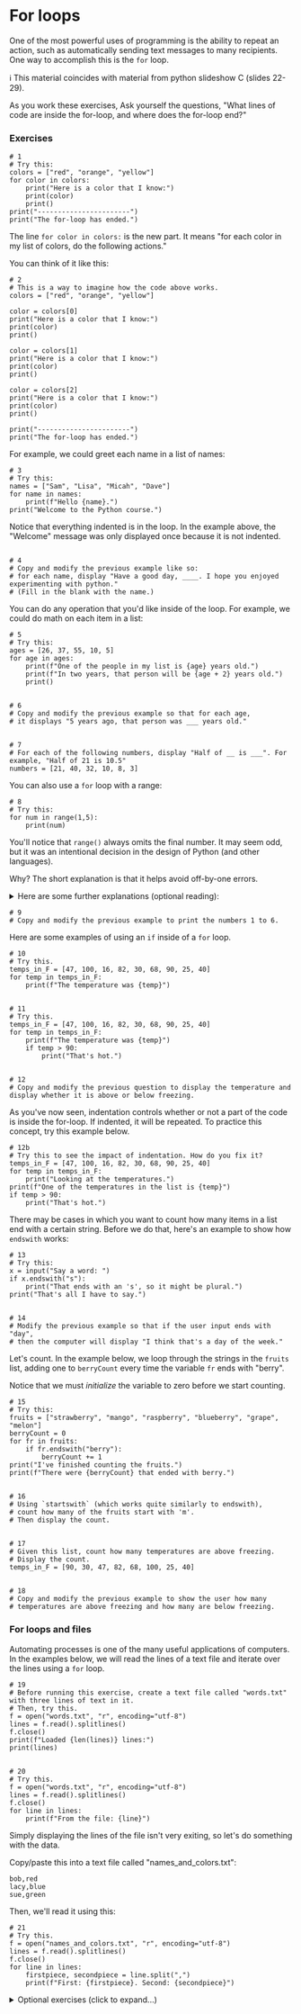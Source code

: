 # For loops

One of the most powerful uses of programming is the ability to repeat an action, such as automatically sending text messages to many recipients. One way to accomplish this is the `for` loop. 

ℹ️ This material coincides with material from python slideshow C (slides 22-29).

As you work these exercises, Ask yourself the questions, "What lines of code are inside the for-loop, and where does the for-loop end?"

### Exercises

```python3
# 1
# Try this:
colors = ["red", "orange", "yellow"]
for color in colors:
    print("Here is a color that I know:")
    print(color)
    print()
print("-----------------------")
print("The for-loop has ended.")
```

The line `for color in colors:` is the new part. It means "for each color in my list of colors, do the following actions."

You can think of it like this:

```python3
# 2
# This is a way to imagine how the code above works.
colors = ["red", "orange", "yellow"]

color = colors[0]
print("Here is a color that I know:")
print(color)
print()

color = colors[1]
print("Here is a color that I know:")
print(color)
print()

color = colors[2]
print("Here is a color that I know:")
print(color)
print()

print("-----------------------")
print("The for-loop has ended.")
```

For example, we could greet each name in a list of names:

```python3
# 3
# Try this:
names = ["Sam", "Lisa", "Micah", "Dave"]
for name in names:
    print(f"Hello {name}.")
print("Welcome to the Python course.")
```

Notice that everything indented is in the loop. In the example above, the "Welcome" message was only displayed once because it is not indented.

```python3

# 4
# Copy and modify the previous example like so:
# for each name, display "Have a good day, ____. I hope you enjoyed experimenting with python."
# (Fill in the blank with the name.)
```


You can do any operation that you'd like inside of the loop. For example, we could do math on each item in a list:

```python3
# 5
# Try this:
ages = [26, 37, 55, 10, 5]
for age in ages:
    print(f"One of the people in my list is {age} years old.")
    print(f"In two years, that person will be {age + 2} years old.")
    print()


# 6
# Copy and modify the previous example so that for each age,
# it displays "5 years ago, that person was ___ years old."


# 7
# For each of the following numbers, display "Half of __ is ___". For example, "Half of 21 is 10.5"
numbers = [21, 40, 32, 10, 8, 3]
```

You can also use a `for` loop with a range:

```python3
# 8
# Try this:
for num in range(1,5):
    print(num)
```

You'll notice that `range()` always omits the final number. It may seem odd, but it was an intentional decision in the design of Python (and other languages).

Why? The short explanation is that it helps avoid off-by-one errors.

<details><summary>Here are some further explanations (optional reading):</summary>

- https://howdoesinternetwork.com/2015/numbers
- https://howdoesinternetwork.com/wp-content/uploads/E.W.-Dijkstra-Archive-Why-numbering-should-start-at-zero-EWD-831-transcript.html
- https://stackoverflow.com/questions/4504662/why-does-rangestart-end-not-include-end

</details>


```python3
# 9
# Copy and modify the previous example to print the numbers 1 to 6.
```

Here are some examples of using an `if` inside of a `for` loop.

```python3
# 10
# Try this.
temps_in_F = [47, 100, 16, 82, 30, 68, 90, 25, 40]
for temp in temps_in_F:
    print(f"The temperature was {temp}")

    
# 11
# Try this.
temps_in_F = [47, 100, 16, 82, 30, 68, 90, 25, 40]
for temp in temps_in_F:
    print(f"The temperature was {temp}")
    if temp > 90:
        print("That's hot.")


# 12
# Copy and modify the previous question to display the temperature and display whether it is above or below freezing.
```

As you've now seen, indentation controls whether or not a part of the code is inside the for-loop.  If indented, it will be repeated. To practice this concept, try this example below.

```python3
# 12b
# Try this to see the impact of indentation. How do you fix it?
temps_in_F = [47, 100, 16, 82, 30, 68, 90, 25, 40]
for temp in temps_in_F:
    print("Looking at the temperatures.")
print(f"One of the temperatures in the list is {temp}")
if temp > 90:
    print("That's hot.")
```

There may be cases in which you want to count how many items in a list end with a certain string. Before we do that, here's an example to show how `endswith` works:

```python3
# 13
# Try this:
x = input("Say a word: ")
if x.endswith("s"):
    print("That ends with an 's', so it might be plural.")
print("That's all I have to say.")


# 14
# Modify the previous example so that if the user input ends with "day",
# then the computer will display "I think that's a day of the week."
```

Let's count. In the example below, we loop through the strings in the `fruits` list, adding one to `berryCount` every time the variable `fr` ends with "berry".

Notice that we must _initialize_ the variable to zero before we start counting. 

```python3
# 15
# Try this:
fruits = ["strawberry", "mango", "raspberry", "blueberry", "grape", "melon"]
berryCount = 0
for fr in fruits:
    if fr.endswith("berry"):
        berryCount += 1
print("I've finished counting the fruits.")
print(f"There were {berryCount} that ended with berry.")


# 16
# Using `startswith` (which works quite similarly to endswith),
# count how many of the fruits start with 'm'.
# Then display the count.


# 17
# Given this list, count how many temperatures are above freezing.
# Display the count.
temps_in_F = [90, 30, 47, 82, 68, 100, 25, 40]


# 18
# Copy and modify the previous example to show the user how many
# temperatures are above freezing and how many are below freezing.
```

### For loops and files

Automating processes is one of the many useful applications of computers. In the examples below, we will read the lines of a text file and iterate over the lines using a `for` loop.

```python3
# 19
# Before running this exercise, create a text file called "words.txt" with three lines of text in it.
# Then, try this.
f = open("words.txt", "r", encoding="utf-8")
lines = f.read().splitlines()
f.close()
print(f"Loaded {len(lines)} lines:")
print(lines)


# 20
# Try this.
f = open("words.txt", "r", encoding="utf-8")
lines = f.read().splitlines()
f.close()
for line in lines:
    print(f"From the file: {line}")
```

Simply displaying the lines of the file isn't very exiting, so let's do something with the data.

Copy/paste this into a text file called "names_and_colors.txt":

```
bob,red
lacy,blue
sue,green
```

Then, we'll read it using this:

```python3
# 21
# Try this.
f = open("names_and_colors.txt", "r", encoding="utf-8")
lines = f.read().splitlines()
f.close()
for line in lines:
    firstpiece, secondpiece = line.split(",")
    print(f"First: {firstpiece}. Second: {secondpiece}")
```


<details>
<summary>Optional exercises (click to expand...)</summary>

#### Lists of lists:

Another way to store related data is using a list of lists: For example, imagine a list of instructors that includes their names, ages, and years of experience. One way to express this data is a list of lists:

```python3
# 24
instructors = [
    ["Maria", 38, 7],
    ["Walton", 47, 22],
    ["Martin", 52, 18],
    ["Joel", 28, 3],
    ["Tate", 67, 5]
]
```

To work with this list, we may use a `for` loop:

```python3
# 25
# Try this.
instructors = [["Maria", 38, 7], ["Walton", 47, 22], ["Martin", 52, 18],
                  ["Joel", 28, 3], ["Tate", 67, 5]]
print("Here is my instructor data:")
for instructor in instructors:
    name, age, yearsExp = instructor
    print(f"The instructor {name} is {age} years old and has {yearsExp} years of experience.")
```

You may be surprised at the line `name, age, yearsExp = instructor`. We're using a special Python feature called **unpacking a list**. We'll unpack that concept (pun intended) in the next few exercises.

```python3
## 26a
## Try this.
## Notice that each variable is assigned to the respective element of the list.
name, color = ["Bob", "Green"]
print(f"{name} likes the color {color}")


## 26b
## This example shows the same concept using an additional variable.
personinfo = ["Bob", "Green"]
name, color = personinfo
print(f"{name} likes the color {color}")


## 26c
## Here's an example that needs to be fixed.
## For the sake of the exercise, only change the labelled line.
personinfo = ["Bob", "Green", 20]
name, age, color = personinfo   #   <-- Only change this line.
print(f"{name} is {age} years old, and likes the color {color}")
```

In the case of a list of lists, you could use a combination of indexing and unpacking, but a `for` loop is often better. Both approaches are shown below.

First, the long (not recommended) way, just for comparison.

```python3
## 27a
## Remember, this is not recommended.
instructors = [["Maria", 38, 7], ["Walton", 47, 22], ["Martin", 52, 18],
                  ["Joel", 28, 3], ["Tate", 67, 5]]
print("Here is my instructor data:")

instructor = instructors[0]
name, age, yearsExp = instructor
print(f"The instructor {name} is {age} years old and has {yearsExp} years of experience.")

instructor = instructors[1]
name, age, yearsExp = instructor
print(f"The instructor {name} is {age} years old and has {yearsExp} years of experience.")

instructor = instructors[2]
name, age, yearsExp = instructor
print(f"The instructor {name} is {age} years old and has {yearsExp} years of experience.")

instructor = instructors[3]
name, age, yearsExp = instructor
print(f"The instructor {name} is {age} years old and has {yearsExp} years of experience.")

instructor = instructors[4]
name, age, yearsExp = instructor
print(f"The instructor {name} is {age} years old and has {yearsExp} years of experience.")
```

Now, the recommended way:

```python3
## 27b
## Try this.
instructors = [["Maria", 38, 7], ["Walton", 47, 22], ["Martin", 52, 18],
                  ["Joel", 28, 3], ["Tate", 67, 5]]
print("Here is my instructor data:")
for instructor in instructors:
    name, age, yearsExp = instructor
    print(f"The instructor {name} is {age} years old and has {yearsExp} years of experience.")
```

If you'd like, you can condense this even more:

```python3
## 27c
## This shows the even-more-condensed approach.
instructors = [["Maria", 38, 7], ["Walton", 47, 22], ["Martin", 52, 18],
                  ["Joel", 28, 3], ["Tate", 67, 5]]
print("Here is my instructor data:")
for name, age, yearsExp in instructors:
    print(f"The instructor {name} is {age} years old and has {yearsExp} years of experience.")
```

Now that we've learned how unpacking works, let's do some math inside of the loop.

```python3
# 28
# Given this data,
instructors = [["Maria", 38, 7], ["Walton", 47, 22], ["Martin", 52, 18],
                  ["Joel", 28, 3], ["Tate", 67, 5]]
# Display how old each person was when he/she started this job.
# For example, Maria started this job 7 years ago, so you would print this:
#    The instructor Maria is 38 years old, and started working at age 31.
# 
# Note: For this exercise, the given code must remain unchanged.
# In other words, you cannot do this:
#    instructors = [["Maria", 38, 7, 31]...
#                                    ^^ You cannot add this.
# Why? The goal is to have Python compute the
# started-working-age within the `for` loop.
# Ask an instructor if this is unclear.


# 29
# Copy and modify the previous example. In this version, for each instructor,
# display the following:
#     The instructor Maria has been working for 7 years, and will receive a $70 bonus this year.
# 
# The bonus must be $10 times the number of years of experience (5 years would be $50, etc).
# As in the previous exercise, the list of instructors must remain unchanged.


# 30
# Copy and modify the previous example.
# Ask the user for the extra bonus per year of experience. Compute appropriately.
# Example run:
#     What is the bonus per year of experience? 20
#     The instructor Maria has been working for 7 years, and will receive a $140 bonus this year.
#     The instructor Walton has been working for 22 years, and will receive a $440 bonus this year.
#     ...etc...


# 31
# Copy and modify the previous example.
# After the for loop, display
#    "The total amount of work experience for this team is ___". 
# Must compute the total inside the for loop.
# Hint: the structure will resemble this:
#   totalYearsExp = 0
#   for ??? in ???:
#       totalYearsExp += yearsExp
#   print(f"The total amount of work experience for this team is {totalYearsExp}")
```

Here another example to practice the same concepts:

```python3
# 32
# The following data describes four runners.
# Each sub-list contains, in this order,
#  - the runner's name
#  - the miles that that runner ran
#  - the minutes it took to run that many miles

runners = [
    ["James", 5, 60],
    ["Tom", 1, 7],
    ["Steve", 2, 22],
    ["Carson", 2, 12]
]

# Your task is to print the name and minutes-per-mile for each runner.
# The structure will resemble this:
for ??? in runners:
    print(f"{???} ran {???} miles in {???} minutes.")
    print(f"That means {???} took an average of {???} minutes to run each mile.")
# Note that you may need to add more code than what is shown.
```

#### Other for-loop examples

As you've seen, you can use a `for` loop with lists. You can also use a `for` loop with a string. For example:

```python3
# 33a
# Try this:
phrase = "Hello world"
for letter in phrase:
    print(f"The letter is {letter}")


# 33b
# Copy and modify the previous example so it asks the user for a string (rather than only using "Hello world").


# 34
# Copy and modify the previous example so it outputs each letter from the user input followed by "!". For example:
# H!
# e!
# l!
# l!
# o!


# 35
# For each of the integers 1 to 5, print that number squared.
# Use the range function.
# (In other words, the lists [1, 2, 3, 4, 5] and [1, 4, 9, 16, 25] should not appear in your code.)


# 36
# Copy and modify the previous example to allow the user to specify the highest number rather than stopping at 5.
# Ex:
# Highest number?  (user types 4)
# 1
# 4
# 9
# 16


# 37
# Do you remember the operator that does remainder in Python?
# Use a for-loop to display the following:
#  1 divided by 4 would have a remainder of ____.
#  2 divided by 4 would have a remainder of ____.
# ...
# 10 divided by 4 would have a remainder of ____.
# 11 divided by 4 would have a remainder of ____.
# 12 divided by 4 would have a remainder of ____.
# Here's a hint. You'll most likely change the a, b, and c.
for a in range(b, c):
    print(f"___ divided by 4 would have a remainder of ___")


# 38
# Try this:
print("Hello"*3)


# 39
# Modify the previous example to ask the user how many "Hello"s to print.
# Hint: There are two ways to do this.
#
#   One approach uses a `for` loop, and would resemble this:
#   (Note: you should replace the "???" with actual code)
#
#       howmany = int(input("How many times would you like to print Hello? "))
#       for i in range(???):
#           print("Hello")
#   
#   The second approach is to simply multiply within the print function:
#   howmany = ???
#   print("Hello"*howmany)


# 40
# Construct the following pattern using a `for` loop.
# Let the user specify how many rows to print.
# AAAAA
# AAAAA
# AAAAA
# AAAAA
# 
# Hint:
#     howmany = int(input("How many rows would you like? "))
#     for i in range(???):
#         print("AAAAA")


# 41
# Construct the following using a `for` loop.
# Let the user specify how many rows to print.
# 1 A
# 2 A
# 3 A
# 4 A
#
# Hint:
#     howmany = int(input("How many rows would you like? "))
#     for i in range(???):
#         print(f"{you_the_student_will_fill_this} A")


# 42
# Construct the following using a `for` loop.
# Let the user specify how many rows to print.
# 1 times A is A
# 2 times A is AA
# 3 times A is AAA
# 4 times A is AAAA


# 43
# Construct the following pattern using a `for` loop.
# Let the user specify how many rows to print.
# A
# AA
# AAA
# AAAA


# 44
# Copy and modify the earlier `instructors` example to display each person's name and salary.
# Compute the salary using this formula:
#   For 0 to 4 years, the pay is $35000.
#   For 5 to 9 years, the pay is $36000.
#   For 10 to 14 years, the pay is $37000.
#   etc.
# Hint:
# base_pay = ???
# pay_adjustment = ???
# for name, age, yearsExp in instructors:
#     pay_level = yearsExp // 5
#     salary = base_pay + (pay_adjustment * pay_level)
#     print(f"???")
# Example output: 
#     Maria: 7 years of experience, $36000 per year


# 45
# Copy and modify the previous example.
# Ask the user for...
#  - the base pay, and
#  - the amount of pay adjustment per 5 years of experience.
# Example run:
#     What is the base pay? 55000
#     What is the pay adjustment per 5 years of experience? 2000 
#     Maria: 7 years of experience, $57000 per year


# 46
# Try this. It shows how to use `enumerate`.
names = ["Sam", "Lisa", "Micah", "Dave"]
for indx, elem in enumerate(names):
    print(f"The index is {indx} and the element is {elem}")


# 47
# Now, let's experiment with counting.
# Modify the earlier example (the one that printed "Hello" with "!" after each letter) so it outputs the 
#  indices of the letters before the letters.
# Hint: One way to do this is using enumerate.
# Example output:
# 0: H!
# 1: e!
# 2: l!
# 3: l!
# 4: o!
# Etc.
```

Imagine this context for the next few questions:  
_Your spectrum analyzer is logging which frequencies have shown activity. It makes a note of the center frequency of each burst of activity. Here’s what it has recorded (units are MHz):_

```python3
freqs = [2403.6, 101.3, 90.1, 5.2, 2410.2, 3.7]
```

Given that list of frequencies, complete the following:

```python3
# 48
# Using a loop, print each frequency, and then print whether it is
# in the Wi-Fi range, the FM Radio range, or Neither Wi-Fi nor FM.


# 49
# Modify the previous example to count how many frequencies were in each category.
# At the end of the program, print the count for each category.


# 50
# A report is being produced which only shows detected Wi-Fi frequencies.
# Make a copy of the previous program that only prints the Wi-Fi frequencies from the list.


# 51
# After having read the report, someone wants to know where in the list that the Wi-Fi
# frequencies occur. Make a program that prints both Wi-Fi frequencies and their indices.
# You'll most likely want to use the enumerate function.

# Expected output:
# 2403.6 MHz: index 0
# 2410.2 MHz: index 4


# 52
# Some of the audience of the report is unfamiliar with MHz.
# Modify one (any one) of the above spectrum-related questions
# to allow the user to choose if they want to see the results in MHz or GHz.
# Then print the frequencies using the chosen unit.


# 53
# Someone now wants a program to convert between MHz and GHz.
# The person wants to be able to type everything in one prompt, for example,

#   What would you like to convert? 3445 MHz
#   That is 3.445 GHz.

# Convert appropriately from MHz to GHz or vice versa using input from a single prompt.
# Note 1: the following exercise provides a useful hint.
# Note 2: You can assume the user enters valid data, or, for a challenge, check for data validity.


# 54
# Try this:
userdata = input("Enter two numbers, separated by a space.")
a, b = userdata.split()
print(f"First number: {a} and second number: {b}")
```

### Nested for-loops

These exercises can be done using a for loop inside another for loop.

```python3
# 55: nested for-loops
# (challenge question)
# Display multiplication facts from 1 to 5:
# 1 * 1 = 1
# 1 * 2 = 2
# ...
# 1 * 5 = 5
# ...
# 3 * 4 = 12
# ...
# 5 * 1 = 5
# ...
# 5 * 5 = 25

# 56: nested for-loops -- Multiplication table 
# (challenge question)
# Using the nested for-loops you created to display multiplication facts from 1 to 5 (above),
# display the results in a table:
#
#    | 1   2   3   4   5
#  --|------------------
#  1 | 1   2   3   4   5
#  2 | 2   4   6   8  10
#  etc.
# 
# Hint, to print multiple results on same line try this:
print(f"{result}", end=' ') 
# Where "result" is the multiplication you want to display)
# The "end = ' ' " string causes the automatic carriage return to be overted
# Add an empty print() statement to add a carriage return to move down to the next line.
```
</details>
